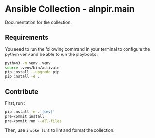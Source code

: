 # Ansible Collection - alnpir.main

Documentation for the collection.

## Requirements

You need to run the following command in your terminal to configure the python venv and be able to run the playbooks:

```bash
python3 -m venv .venv
source .venv/bin/activate
pip install --upgrade pip
pip install -e .
```

## Contribute

First, run :

```bash
pip install -e .'[dev]'
pre-commit install
pre-commit run --all-files
```

Then, use `invoke lint` to lint and format the collection.
